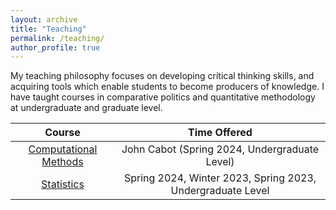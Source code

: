 ```yaml
---
layout: archive
title: "Teaching"
permalink: /teaching/
author_profile: true
---
```


<!-- Google tag (gtag.js) -->
<script async src="https://www.googletagmanager.com/gtag/js?id=G-7DSN63Y1JH"></script>
<script>
  window.dataLayer = window.dataLayer || [];
  function gtag(){dataLayer.push(arguments);}
  gtag('js', new Date());

  gtag('config', 'G-7DSN63Y1JH');
</script>

My teaching philosophy focuses on developing critical thinking skills, and acquiring tools which enable students to become producers of knowledge. I have taught courses in comparative politics and quantitative methodology at undergraduate and graduate level.


| Course |   Time Offered           |
|:------:|:------------------------:|
| [Computational Methods](/files/teaching/big_data/big_data_syllabus.html) | John Cabot (Spring 2024, Undergraduate Level) |
| [Statistics](/files/teaching/stats/stats_syllabus.html) | Spring 2024, Winter 2023, Spring 2023, Undergraduate Level |